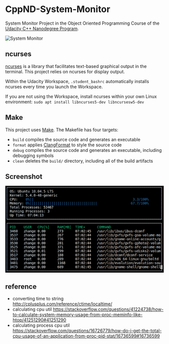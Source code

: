 # CppND-System-Monitor

System Monitor Project in the Object Oriented Programming Course of the [Udacity C++ Nanodegree Program](https://www.udacity.com/course/c-plus-plus-nanodegree--nd213). 

![System Monitor](images/monitor.png)


## ncurses
[ncurses](https://www.gnu.org/software/ncurses/) is a library that facilitates text-based graphical output in the terminal. This project relies on ncurses for display output.

Within the Udacity Workspace, `.student_bashrc` automatically installs ncurses every time you launch the Workspace.

If you are not using the Workspace, install ncurses within your own Linux environment: `sudo apt install libncurses5-dev libncursesw5-dev`

## Make
This project uses [Make](https://www.gnu.org/software/make/). The Makefile has four targets:
* `build` compiles the source code and generates an executable
* `format` applies [ClangFormat](https://clang.llvm.org/docs/ClangFormat.html) to style the source code
* `debug` compiles the source code and generates an executable, including debugging symbols
* `clean` deletes the `build/` directory, including all of the build artifacts

## Screenshot

![System Monitor](images/system_monitor.png)

## reference

* converting time to string http://cplusplus.com/reference/ctime/localtime/
* calculating cpu util https://stackoverflow.com/questions/41224738/how-to-calculate-system-memory-usage-from-proc-meminfo-like-htop/41251290#41251290
* calculating process cpu util https://stackoverflow.com/questions/16726779/how-do-i-get-the-total-cpu-usage-of-an-application-from-proc-pid-stat/16736599#16736599